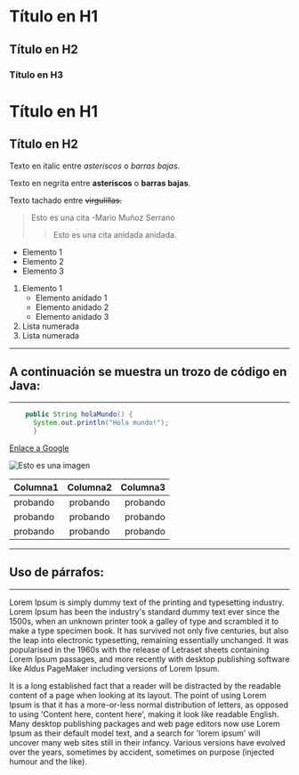 # Título en H1
## Título en H2
### Título en H3

Título en H1
======

Título en H2
------

Texto en italic entre *asteriscos* o _barras bajas_.

Texto en negrita entre **asteriscos** o __barras bajas__.

Texto tachado entre ~~virgulillas.~~

> Esto es una cita -Mario Muñoz Serrano
> > Esto es una cita anidada anidada.

- Elemento 1
- Elemento 2
- Elemento 3

1. Elemento 1
    * Elemento anidado 1
    * Elemento anidado 2
    * Elemento anidado 3
2. Lista numerada
3. Lista numerada
    
***
## A continuación se muestra un trozo de código en Java:
***
```java
    public String holaMundo() {
      System.out.println("Hola mundo!");
      }
```
    
[Enlace a Google](http://www.google.es)

![Esto es una imagen](https://lh4.googleusercontent.com/-W8kjgSSW0iY/AAAAAAAAAAI/AAAAAAAAcwM/tgzFU0W75SU/s40-c/photo.jpg) 

| Columna1      | Columna2      | Columna3 |
| ------------- |:-------------:| --------:|
| probando      | probando      | probando |
| probando      | probando      | probando |
| probando      | probando      | probando |

***
## Uso de párrafos:
***

Lorem Ipsum is simply dummy text of the printing and typesetting industry. Lorem Ipsum has been the industry's standard dummy text ever since the 1500s, when an unknown printer took a galley of type and scrambled it to make a type specimen book. It has survived not only five centuries, but also the leap into electronic typesetting, remaining essentially unchanged. It was popularised in the 1960s with the release of Letraset sheets containing Lorem Ipsum passages, and more recently with desktop publishing software like Aldus PageMaker including versions of Lorem Ipsum.

It is a long established fact that a reader will be distracted by the readable content of a page when looking at its layout. The point of using Lorem Ipsum is that it has a more-or-less normal distribution of letters, as opposed to using 'Content here, content here', making it look like readable English. Many desktop publishing packages and web page editors now use Lorem Ipsum as their default model text, and a search for 'lorem ipsum' will uncover many web sites still in their infancy. Various versions have evolved over the years, sometimes by accident, sometimes on purpose (injected humour and the like).
